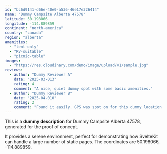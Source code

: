 ```yaml
---
id: "bc6d9141-d66e-40e0-a536-46e17e326414"
name: "Dummy Campsite Alberta 47578"
latitude: 50.198066
longitude: -114.889859
continent: "north-america"
country: "canada"
region: "alberta"
amenities:
  - "tent-only"
  - "RV-suitable"
  - "picnic-table"
images:
  - "https://res.cloudinary.com/demo/image/upload/v1/sample.jpg"
reviews:
  - author: "Dummy Reviewer A"
    date: "2025-03-013"
    rating: 4
    comment: "A nice, quiet dummy spot with some basic amenities."
  - author: "Dummy Reviewer B"
    date: "2025-04-010"
    rating: 2
    comment: "Found it easily. GPS was spot on for this dummy location."
---
```


This is a **dummy description** for Dummy Campsite Alberta 47578, generated for the proof of concept.

It provides a serene environment, perfect for demonstrating how SvelteKit can handle a large number of static pages. The coordinates are 50.198066, -114.889859.
